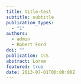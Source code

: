 ```yaml
---
title: title-test
subtitle: subtitle
publication_types:
  - "1"
authors:
  - admin
  - Robert Ford
doi: ""
publication: CCS
abstract: Lorem
featured: true
date: 2013-07-01T00:00:00Z
---
```

